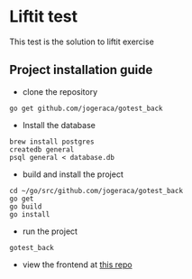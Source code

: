 # Liftit test

This test is the solution to liftit exercise

## Project installation guide

- clone the repository

```
go get github.com/jogeraca/gotest_back
```

- Install the database

```
brew install postgres
createdb general
psql general < database.db
```

- build and install the project

```
cd ~/go/src/github.com/jogeraca/gotest_back
go get
go build
go install
```

- run the project

```
gotest_back
```

- view the frontend at [this repo](https://github.com/jogeraca/gotest_front)